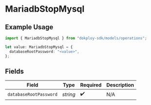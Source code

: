 # MariadbStopMysql

## Example Usage

```typescript
import { MariadbStopMysql } from "dokploy-sdk/models/operations";

let value: MariadbStopMysql = {
  databaseRootPassword: "<value>",
};
```

## Fields

| Field                  | Type                   | Required               | Description            |
| ---------------------- | ---------------------- | ---------------------- | ---------------------- |
| `databaseRootPassword` | *string*               | :heavy_check_mark:     | N/A                    |